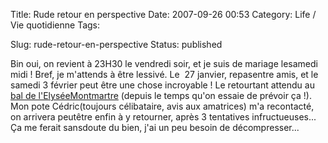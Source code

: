 Title: Rude retour en perspective
Date: 2007-09-26 00:53
Category: Life / Vie quotidienne
Tags: <?xml version="1.0" encoding="utf-8"?>

Slug: rude-retour-en-perspective
Status: published

Bin oui, on revient à 23H30 le vendredi soir, et je suis de mariage lesamedi midi ! Bref, je m'attends à être lessivé. Le  27 janvier, repasentre amis, et le samedi 3 février peut être une chose incroyable ! Le retourtant attendu au [bal de l'ElyséeMontmartre](\%22http://www.elyseemontmartre.com/\%22) (depuis le temps qu'on essaie de prévoir ça !). Mon pote Cédric(toujours célibataire, avis aux amatrices) m'a recontacté, on arrivera peutêtre enfin à y retourner, après 3 tentatives infructueuses... Ça me ferait sansdoute du bien, j'ai un peu besoin de décompresser...
